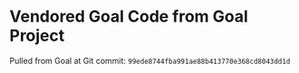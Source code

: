 # Vendored Goal Code from Goal Project

Pulled from Goal at Git commit: `99ede8744fba991ae88b413770e368cd8043dd1d`
